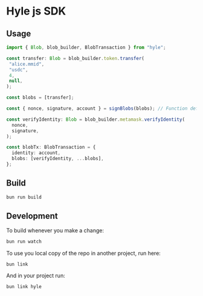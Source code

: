 # Hyle js SDK

## Usage 

```ts
import { Blob, blob_builder, BlobTransaction } from "hyle";

const transfer: Blob = blob_builder.token.transfer(
 "alice.mmid",
 "usdc",
 4,
 null,
);

const blobs = [transfer];

const { nonce, signature, account } = signBlobs(blobs); // Function defined in you project

const verifyIdentity: Blob = blob_builder.metamask.verifyIdentity(
  nonce,
  signature,
);

const blobTx: BlobTransaction = {
  identity: account,
  blobs: [verifyIdentity, ...blobs],
};
```

## Build

```sh 
bun run build
```

## Development

To build whenever you make a change:
```sh 
bun run watch
```

To use you local copy of the repo in another project, run here:
```
bun link 
```

And in your project run:
```sh 
bun link hyle
```
